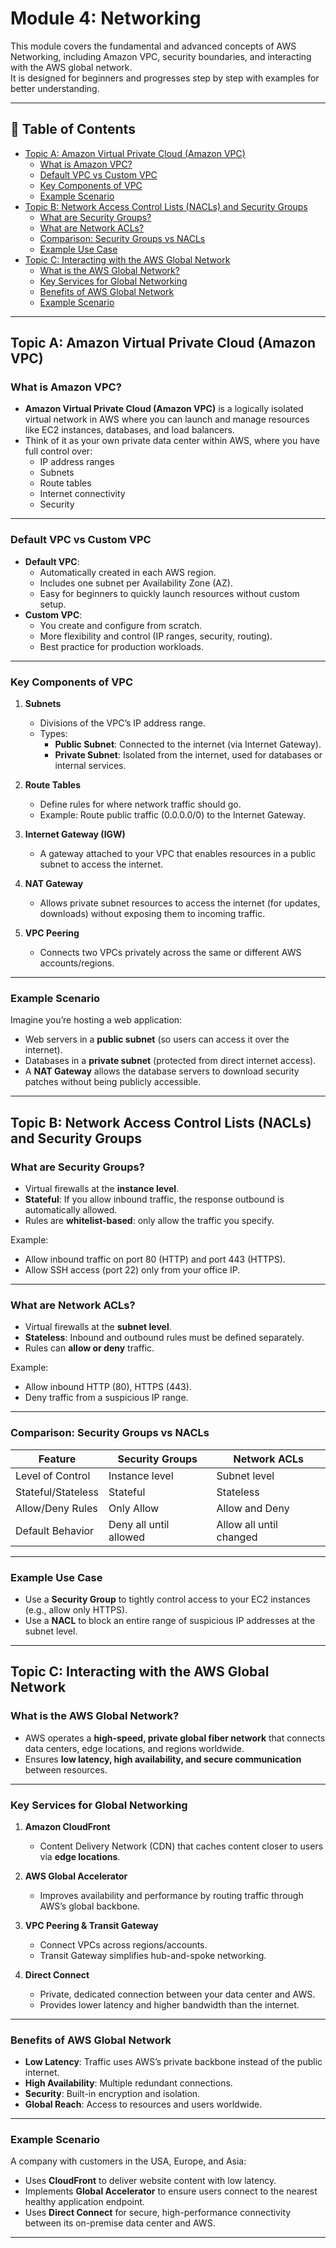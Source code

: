 # Module 4: Networking

This module covers the fundamental and advanced concepts of AWS Networking, including Amazon VPC, security boundaries, and interacting with the AWS global network.  
It is designed for beginners and progresses step by step with examples for better understanding.

---

## 📑 Table of Contents
- [Topic A: Amazon Virtual Private Cloud (Amazon VPC)](#topic-a-amazon-virtual-private-cloud-amazon-vpc)
    - [What is Amazon VPC?](#what-is-amazon-vpc)
    - [Default VPC vs Custom VPC](#default-vpc-vs-custom-vpc)
    - [Key Components of VPC](#key-components-of-vpc)
    - [Example Scenario](#example-scenario)
- [Topic B: Network Access Control Lists (NACLs) and Security Groups](#topic-b-network-access-control-lists-nacls-and-security-groups)
    - [What are Security Groups?](#what-are-security-groups)
    - [What are Network ACLs?](#what-are-network-acls)
    - [Comparison: Security Groups vs NACLs](#comparison-security-groups-vs-nacls)
    - [Example Use Case](#example-use-case)
- [Topic C: Interacting with the AWS Global Network](#topic-c-interacting-with-the-aws-global-network)
    - [What is the AWS Global Network?](#what-is-the-aws-global-network)
    - [Key Services for Global Networking](#key-services-for-global-networking)
    - [Benefits of AWS Global Network](#benefits-of-aws-global-network)
    - [Example Scenario](#example-scenario-1)

---

## Topic A: Amazon Virtual Private Cloud (Amazon VPC)

### What is Amazon VPC?
- **Amazon Virtual Private Cloud (Amazon VPC)** is a logically isolated virtual network in AWS where you can launch and manage resources like EC2 instances, databases, and load balancers.
- Think of it as your own private data center within AWS, where you have full control over:
    - IP address ranges
    - Subnets
    - Route tables
    - Internet connectivity
    - Security

---

### Default VPC vs Custom VPC
- **Default VPC**:
    - Automatically created in each AWS region.
    - Includes one subnet per Availability Zone (AZ).
    - Easy for beginners to quickly launch resources without custom setup.
- **Custom VPC**:
    - You create and configure from scratch.
    - More flexibility and control (IP ranges, security, routing).
    - Best practice for production workloads.

---

### Key Components of VPC
1. **Subnets**
    - Divisions of the VPC’s IP address range.
    - Types:
        - **Public Subnet**: Connected to the internet (via Internet Gateway).
        - **Private Subnet**: Isolated from the internet, used for databases or internal services.

2. **Route Tables**
    - Define rules for where network traffic should go.
    - Example: Route public traffic (0.0.0.0/0) to the Internet Gateway.

3. **Internet Gateway (IGW)**
    - A gateway attached to your VPC that enables resources in a public subnet to access the internet.

4. **NAT Gateway**
    - Allows private subnet resources to access the internet (for updates, downloads) without exposing them to incoming traffic.

5. **VPC Peering**
    - Connects two VPCs privately across the same or different AWS accounts/regions.

---

### Example Scenario
Imagine you’re hosting a web application:
- Web servers in a **public subnet** (so users can access it over the internet).
- Databases in a **private subnet** (protected from direct internet access).
- A **NAT Gateway** allows the database servers to download security patches without being publicly accessible.

---

## Topic B: Network Access Control Lists (NACLs) and Security Groups

### What are Security Groups?
- Virtual firewalls at the **instance level**.
- **Stateful**: If you allow inbound traffic, the response outbound is automatically allowed.
- Rules are **whitelist-based**: only allow the traffic you specify.

Example:
- Allow inbound traffic on port 80 (HTTP) and port 443 (HTTPS).
- Allow SSH access (port 22) only from your office IP.

---

### What are Network ACLs?
- Virtual firewalls at the **subnet level**.
- **Stateless**: Inbound and outbound rules must be defined separately.
- Rules can **allow or deny** traffic.

Example:
- Allow inbound HTTP (80), HTTPS (443).
- Deny traffic from a suspicious IP range.

---

### Comparison: Security Groups vs NACLs

| Feature              | Security Groups                  | Network ACLs                  |
|-----------------------|----------------------------------|--------------------------------|
| Level of Control      | Instance level                  | Subnet level                  |
| Stateful/Stateless    | Stateful                        | Stateless                     |
| Allow/Deny Rules      | Only Allow                      | Allow and Deny                |
| Default Behavior      | Deny all until allowed          | Allow all until changed       |

---

### Example Use Case
- Use a **Security Group** to tightly control access to your EC2 instances (e.g., allow only HTTPS).
- Use a **NACL** to block an entire range of suspicious IP addresses at the subnet level.

---

## Topic C: Interacting with the AWS Global Network

### What is the AWS Global Network?
- AWS operates a **high-speed, private global fiber network** that connects data centers, edge locations, and regions worldwide.
- Ensures **low latency, high availability, and secure communication** between resources.

---

### Key Services for Global Networking
1. **Amazon CloudFront**
    - Content Delivery Network (CDN) that caches content closer to users via **edge locations**.

2. **AWS Global Accelerator**
    - Improves availability and performance by routing traffic through AWS’s global backbone.

3. **VPC Peering & Transit Gateway**
    - Connect VPCs across regions/accounts.
    - Transit Gateway simplifies hub-and-spoke networking.

4. **Direct Connect**
    - Private, dedicated connection between your data center and AWS.
    - Provides lower latency and higher bandwidth than the internet.

---

### Benefits of AWS Global Network
- **Low Latency**: Traffic uses AWS’s private backbone instead of the public internet.
- **High Availability**: Multiple redundant connections.
- **Security**: Built-in encryption and isolation.
- **Global Reach**: Access to resources and users worldwide.

---

### Example Scenario
A company with customers in the USA, Europe, and Asia:
- Uses **CloudFront** to deliver website content with low latency.
- Implements **Global Accelerator** to ensure users connect to the nearest healthy application endpoint.
- Uses **Direct Connect** for secure, high-performance connectivity between its on-premise data center and AWS.

---

